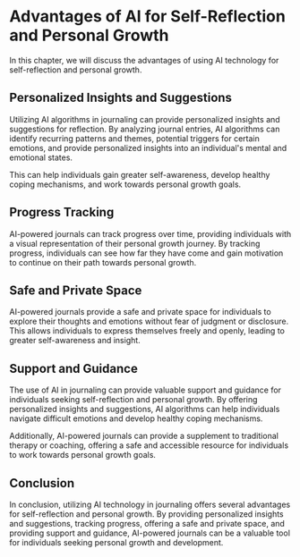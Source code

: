 Advantages of AI for Self-Reflection and Personal Growth
===============================================================================================================

In this chapter, we will discuss the advantages of using AI technology for self-reflection and personal growth.

Personalized Insights and Suggestions
-------------------------------------

Utilizing AI algorithms in journaling can provide personalized insights and suggestions for reflection. By analyzing journal entries, AI algorithms can identify recurring patterns and themes, potential triggers for certain emotions, and provide personalized insights into an individual's mental and emotional states.

This can help individuals gain greater self-awareness, develop healthy coping mechanisms, and work towards personal growth goals.

Progress Tracking
-----------------

AI-powered journals can track progress over time, providing individuals with a visual representation of their personal growth journey. By tracking progress, individuals can see how far they have come and gain motivation to continue on their path towards personal growth.

Safe and Private Space
----------------------

AI-powered journals provide a safe and private space for individuals to explore their thoughts and emotions without fear of judgment or disclosure. This allows individuals to express themselves freely and openly, leading to greater self-awareness and insight.

Support and Guidance
--------------------

The use of AI in journaling can provide valuable support and guidance for individuals seeking self-reflection and personal growth. By offering personalized insights and suggestions, AI algorithms can help individuals navigate difficult emotions and develop healthy coping mechanisms.

Additionally, AI-powered journals can provide a supplement to traditional therapy or coaching, offering a safe and accessible resource for individuals to work towards personal growth goals.

Conclusion
----------

In conclusion, utilizing AI technology in journaling offers several advantages for self-reflection and personal growth. By providing personalized insights and suggestions, tracking progress, offering a safe and private space, and providing support and guidance, AI-powered journals can be a valuable tool for individuals seeking personal growth and development.
